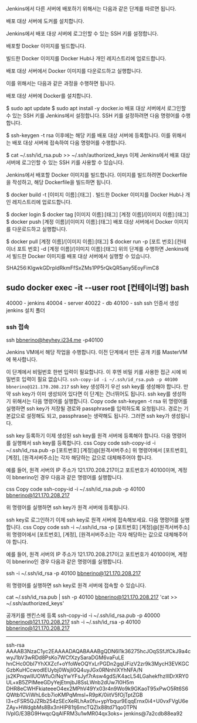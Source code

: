 Jenkins에서 다른 서버에 배포하기 위해서는 다음과 같은 단계를 따르면 됩니다.

배포 대상 서버에 도커를 설치합니다.

Jenkins에서 배포 대상 서버에 로그인할 수 있는 SSH 키를 설정합니다.

배포할 Docker 이미지를 빌드합니다.

빌드한 Docker 이미지를 Docker Hub나 개인 레지스트리에 업로드합니다.

배포 대상 서버에서 Docker 이미지를 다운로드하고 실행합니다.

이를 위해서는 다음과 같은 과정을 수행하면 됩니다.

배포 대상 서버에 Docker를 설치합니다.

$ sudo apt update
$ sudo apt install -y docker.io
배포 대상 서버에서 로그인할 수 있는 SSH 키를 Jenkins에서 설정합니다. SSH 키를 설정하려면 다음 명령어를 수행합니다.

$ ssh-keygen -t rsa
이후에는 해당 키를 배포 대상 서버에 등록합니다. 이를 위해서는 배포 대상 서버에 접속하여 다음 명령어를 수행합니다.

$ cat ~/.ssh/id_rsa.pub >> ~/.ssh/authorized_keys
이제 Jenkins에서 배포 대상 서버에 로그인할 수 있는 SSH 키를 사용할 수 있습니다.

Jenkins에서 배포할 Docker 이미지를 빌드합니다. 이미지를 빌드하려면 Dockerfile을 작성하고, 해당 Dockerfile을 빌드하면 됩니다.

$ docker build -t [이미지 이름]:[태그] .
빌드한 Docker 이미지를 Docker Hub나 개인 레지스트리에 업로드합니다.

$ docker login
$ docker tag [이미지 이름]:[태그] [계정 이름]/[이미지 이름]:[태그]
$ docker push [계정 이름]/[이미지 이름]:[태그]
배포 대상 서버에서 Docker 이미지를 다운로드하고 실행합니다.

$ docker pull [계정 이름]/[이미지 이름]:[태그]
$ docker run -p [포트 번호]:[컨테이너 포트 번호] -d [계정 이름]/[이미지 이름]:[태그]
위의 단계를 수행하면 Jenkins에서 빌드한 Docker 이미지를 배포 대상 서버에서 실행할 수 있습니다.

SHA256:KlgwkGDrpIdRkmFfSxZMs1PP5rQkQR5any5EoyFimC8

sudo docker exec -it --user root [컨테이너명] bash
---------------
40000 - jenkins
40004 - server
40022 - db
40100 - ssh
ssh 인증서 생성 
jenkins 설치 폴더 

### ssh 접속
ssh bbnerino@heyhey.i234.me -p40100

Jenkins VM에서 해당 작업을 수행합니다. 이전 단계에서 만든 공개 키를 MasterVM에 복사합니다.

이 단계에서 비밀번호 한번 입력이 필요합니다.
이 후엔 비밀 키를 사용한 접근 시에 비밀번호 입력이 필요 없습니다.
`ssh-copy-id -i ~/.ssh/id_rsa.pub -p 40100 bbnerino@121.170.208.217`
ssh key 생성하기
우선 ssh key를 생성해야 합니다. 만약 ssh key가 이미 생성되어 있다면 이 단계는 건너뛰어도 됩니다. ssh key를 생성하기 위해서는 다음 명령어를 실행합니다.
Copy code
ssh-keygen -t rsa
위 명령어를 실행하면 ssh key가 저장될 경로와 passphrase를 입력하도록 요청됩니다. 경로는 기본값으로 설정해도 되고, passphrase는 생략해도 됩니다. 그러면 ssh key가 생성됩니다.

ssh key 등록하기
이제 생성된 ssh key를 원격 서버에 등록해야 합니다. 다음 명령어를 실행해서 ssh key를 등록합니다.
css
Copy code
ssh-copy-id -i ~/.ssh/id_rsa.pub -p [포트번호] [계정]@[원격서버주소]
위 명령어에서 [포트번호], [계정], [원격서버주소]는 각자 해당하는 값으로 대체해주어야 합니다.

예를 들어, 원격 서버의 IP 주소가 121.170.208.217이고 포트번호가 40100이며, 계정이 bbnerino인 경우 다음과 같은 명령어를 실행합니다.

css
Copy code
ssh-copy-id -i ~/.ssh/id_rsa.pub -p 40100 bbnerino@121.170.208.217



위 명령어를 실행하면 ssh key가 원격 서버에 등록됩니다.

ssh key로 로그인하기
이제 ssh key로 원격 서버에 접속해보세요. 다음 명령어를 실행합니다.
css
Copy code
ssh -i ~/.ssh/id_rsa -p [포트번호] [계정]@[원격서버주소]
위 명령어에서 [포트번호], [계정], [원격서버주소]는 각자 해당하는 값으로 대체해주어야 합니다.

예를 들어, 원격 서버의 IP 주소가 121.170.208.217이고 포트번호가 40100이며, 계정이 bbnerino인 경우 다음과 같은 명령어를 실행합니다.


ssh -i ~/.ssh/id_rsa -p 40100 bbnerino@121.170.208.217

위 명령어를 실행하면 ssh key로 원격 서버에 접속할 수 있습니다.

cat ~/.ssh/id_rsa.pub | ssh -p 40100 bbnerino@121.170.208.217 'cat >> ~/.ssh/authorized_keys'

공개키를 젠킨스에 등록
ssh-copy-id -i ~/.ssh/id_rsa.pub -p 40000 bbnerino@121.170.208.217
ssh -i ~/.ssh/id_rsa -p 40100 bbnerino@121.170.208.217

----


ssh-rsa AAAAB3NzaC1yc2EAAAADAQABAAABgQDN6I1k36275hcJOqSSfJfCkJ9a4cwyJ1bV3wRDd8PsKo7WCfXzySaraDGM6vaFuLE
hnCHc0ObI7YhXXZcf+oYfoWeOQYxLrPGDn2gqUFizV2zr9k3MycH3EVKGCGzbKuHCcwodIEUybj0Wsjli0Q4uyJGx0RNnhIXYhNFA/N
js2KPnqwIIUOWfuO/NqYwYFsJyf7rAsw4gdS/K4acL54LGahekfhzIIlDrXRY0UL+xB5ZPIMeeGDyYejEtmjbJ8SsLWnb2dUw7I0H5m
DHR8eCWHFkiateeeO4ex2MPhV49Yx03r4n9Wo9k9GKaoT95xPwO5Rt6S6QWtb1CViWhL6cb7ioKMPqMmsl+R9pK/0iitV5fOjTptZGB
I3+cFSR5QJZRb254zSEcXeRLhAx0fu+ypYbqur9EqqErnx0i4+U0vxFVgU6eZAy+HWdgbMs8Bx3nHIP81tj6mcTQZlx88td71qo0TPN
lVplG/E3BG9HwqcQqAIFRM3u1wMR04qx3oks= jenkins@7a2cdb88ea92 